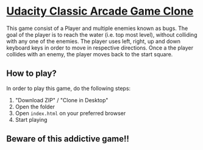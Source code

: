 # [Udacity Classic Arcade Game Clone](https://github.com/udacity/frontend-nanodegree-arcade-game)

This game consist of a Player and multiple enemies known as bugs. The goal of the player is to reach the water (i.e. top most level), without colliding with any one of the enemies. The player uses left, right, up and down keyboard keys in order to move in respective directions. Once a the player collides with an enemy, the player moves back to the start square.


## How to play?

In order to play this game, do the following steps:

1. "Download ZIP" / "Clone in Desktop"
2. Open the folder
3. Open `index.html` on your preferred browser
4. Start playing


## Beware of this addictive game!!

 